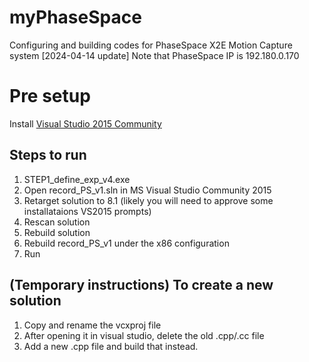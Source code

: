 # myPhaseSpace
Configuring and building codes for PhaseSpace X2E Motion Capture system
[2024-04-14 update] Note that PhaseSpace IP is 192.180.0.170

# Pre setup
Install [Visual Studio 2015 Community](http://download.microsoft.com/download/b/e/d/bedddfc4-55f4-4748-90a8-ffe38a40e89f/vs2015.3.com_enu.iso)

## Steps to run
1. STEP1_define_exp_v4.exe
2. Open record_PS_v1.sln in MS Visual Studio Community 2015
3. Retarget solution to 8.1 (likely you will need to approve some installataions VS2015 prompts)
4. Rescan solution
5. Rebuild solution
6. Rebuild record_PS_v1 under the x86 configuration
7. Run

## (Temporary instructions) To create a new solution
1. Copy and rename the vcxproj file
2. After opening it in visual studio, delete the old .cpp/.cc file
3. Add a new .cpp file and build that instead.
